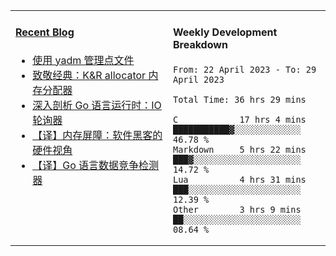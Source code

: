<table width="960px">
<tr>
<td valign="top" width="50%">

#### <a href="https://www.kongjun18.me" target="_blank">Recent Blog</a>

<!-- BLOG-POST-LIST:START -->
- [使用 yadm 管理点文件](https://www.kongjun18.me/posts/2023/04/07/)
- [致敬经典：K&amp;R allocator 内存分配器](https://www.kongjun18.me/posts/2022/12/12/)
- [深入剖析 Go 语言运行时：IO 轮询器](https://www.kongjun18.me/posts/2022/11/21/)
- [【译】内存屏障：软件黑客的硬件视角](https://www.kongjun18.me/posts/2022/11/03/)
- [【译】Go 语言数据竞争检测器](https://www.kongjun18.me/posts/2022/10/25/)
<!-- BLOG-POST-LIST:END -->

</td>
<td valign="top" width="50%">

#### Weekly Development Breakdown

<!--START_SECTION:waka-->

```text
From: 22 April 2023 - To: 29 April 2023

Total Time: 36 hrs 29 mins

C            17 hrs 4 mins   ███████████▓░░░░░░░░░░░░░   46.78 %
Markdown     5 hrs 22 mins   ███▓░░░░░░░░░░░░░░░░░░░░░   14.72 %
Lua          4 hrs 31 mins   ███░░░░░░░░░░░░░░░░░░░░░░   12.39 %
Other        3 hrs 9 mins    ██░░░░░░░░░░░░░░░░░░░░░░░   08.64 %
```

<!--END_SECTION:waka-->
</td>
</tr>

</table>
